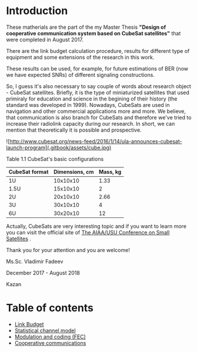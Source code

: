 # Introduction

These matherials are the part of the my Master Thesis **"Design of cooperative communication system based on CubeSat satellites"** that were completed in August 2017.

There are the link budget calculation procedure, results for different type of equipment and some extensions of the research in this work.

These results can be used, for example, for future estimations of BER \(now we have expected SNRs\) of different signaling constructions.

So, I guess it's also necessary to say couple of words about research object - CubeSat satellites. Briefly, it is the type of miniaturized satellites that used primiraly for education and science in the begining of their history \(the standard was developed in 1999\). Nowadays, CubeSats are used in navigation and other commercial applications more and more. We believe, that communication is also branch for CubeSats and therefore we've tried to increase their radiolink capacity during our research. In short, we can mention that theoretically it is possible and prospective.

![http://www.cubesat.org/news-feed/2016/1/14/ula-announces-cubesat-launch-program](.gitbook/assets/cube.jpg)

  
Table 1.1 CubeSat's basic configurations 

| CubeSat format | Dimensions, cm | Mass, kg |
| :--- | :--- | :--- |
| 1U | 10x10x10 | 1.33 |
| 1.5U | 15x10x10 | 2 |
| 2U | 20x10x10 | 2.66 |
| 3U | 30x10x10 | 4 |
| 6U | 30x20x10 | 12 |

Actually, CubeSats are very interesting topic and if you want to learn more you can visit the official site of [The AIAA/USU Conference on Small Satellites](https://digitalcommons.usu.edu/smallsat/) .

Thank you for your attention and you are welcome!

Ms.Sc. Vladimir Fadeev

December 2017 - August  2018

Kazan

# Table of contents

* [Link Budget](link%20budget.ipynb)
* [Statistical channel model](statistical-channel-model.md)
* [Modulation and coding \(FEC\)](fec.md)
* [Cooperative communications](cooperative-communications.md)

